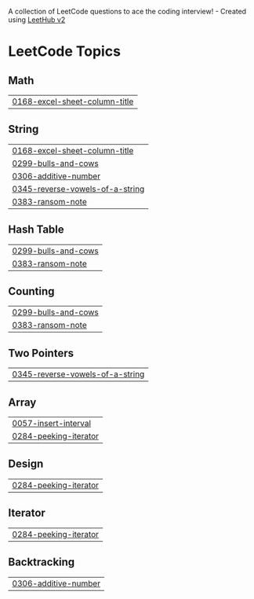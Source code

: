 A collection of LeetCode questions to ace the coding interview! - Created using [LeetHub v2](https://github.com/arunbhardwaj/LeetHub-2.0)
<!---LeetCode Topics Start-->
# LeetCode Topics
## Math
|  |
| ------- |
| [0168-excel-sheet-column-title](https://github.com/nathyBekele/Squid-Game/tree/master/0168-excel-sheet-column-title) |
## String
|  |
| ------- |
| [0168-excel-sheet-column-title](https://github.com/nathyBekele/Squid-Game/tree/master/0168-excel-sheet-column-title) |
| [0299-bulls-and-cows](https://github.com/nathyBekele/Squid-Game/tree/master/0299-bulls-and-cows) |
| [0306-additive-number](https://github.com/nathyBekele/Squid-Game/tree/master/0306-additive-number) |
| [0345-reverse-vowels-of-a-string](https://github.com/nathyBekele/Squid-Game/tree/master/0345-reverse-vowels-of-a-string) |
| [0383-ransom-note](https://github.com/nathyBekele/Squid-Game/tree/master/0383-ransom-note) |
## Hash Table
|  |
| ------- |
| [0299-bulls-and-cows](https://github.com/nathyBekele/Squid-Game/tree/master/0299-bulls-and-cows) |
| [0383-ransom-note](https://github.com/nathyBekele/Squid-Game/tree/master/0383-ransom-note) |
## Counting
|  |
| ------- |
| [0299-bulls-and-cows](https://github.com/nathyBekele/Squid-Game/tree/master/0299-bulls-and-cows) |
| [0383-ransom-note](https://github.com/nathyBekele/Squid-Game/tree/master/0383-ransom-note) |
## Two Pointers
|  |
| ------- |
| [0345-reverse-vowels-of-a-string](https://github.com/nathyBekele/Squid-Game/tree/master/0345-reverse-vowels-of-a-string) |
## Array
|  |
| ------- |
| [0057-insert-interval](https://github.com/nathyBekele/Squid-Game/tree/master/0057-insert-interval) |
| [0284-peeking-iterator](https://github.com/nathyBekele/Squid-Game/tree/master/0284-peeking-iterator) |
## Design
|  |
| ------- |
| [0284-peeking-iterator](https://github.com/nathyBekele/Squid-Game/tree/master/0284-peeking-iterator) |
## Iterator
|  |
| ------- |
| [0284-peeking-iterator](https://github.com/nathyBekele/Squid-Game/tree/master/0284-peeking-iterator) |
## Backtracking
|  |
| ------- |
| [0306-additive-number](https://github.com/nathyBekele/Squid-Game/tree/master/0306-additive-number) |
<!---LeetCode Topics End-->